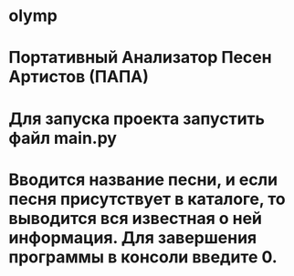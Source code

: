 # olymp
# Портативный Анализатор Песен Артистов (ПАПА)
# Для запуска проекта запустить файл main.py
# Вводится название песни, и если песня присутствует в каталоге, то выводится вся известная о ней информация. Для завершения программы в консоли введите 0.
